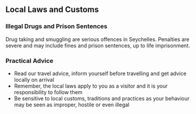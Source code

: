 ## Local Laws and Customs

### **Illegal Drugs and Prison Sentences**

Drug taking and smuggling are serious offences in Seychelles. Penalties are severe and may include fines and prison sentences, up to life imprisonment.

### **Practical Advice**

* Read our travel advice, inform yourself before travelling and get advice locally on arrival
* Remember, the local laws apply to you as a visitor and it is your responsibility to follow them
* Be sensitive to local customs, traditions and practices as your behaviour may be seen as improper, hostile or even illegal
